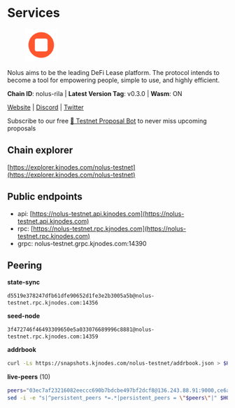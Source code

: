 # Services

<figure><img src="https://raw.githubusercontent.com/kj89/cosmos-images/main/logos/nolus.png" alt=""><figcaption></figcaption></figure>

Nolus aims to be the leading DeFi Lease platform. The protocol  intends to become a tool for empowering people, simple to use, and highly efficient.

**Chain ID**: nolus-rila | **Latest Version Tag**: v0.3.0 | **Wasm**: ON

[Website](https://www.nolus.io) | [Discord](https://discord.gg/nolus-protocol) | [Twitter](https://twitter.com/NolusProtocol)



Subscribe to our free [🤖 Testnet Proposal Bot](https://t.me/kjnodes_testnet_proposal_bot) to never miss upcoming proposals


## Chain explorer
[https://explorer.kjnodes.com/nolus-testnet](https://explorer.kjnodes.com/nolus-testnet)

## Public endpoints

* api: [https://nolus-testnet.api.kjnodes.com](https://nolus-testnet.api.kjnodes.com)
* rpc: [https://nolus-testnet.rpc.kjnodes.com](https://nolus-testnet.rpc.kjnodes.com)
* grpc: nolus-testnet.grpc.kjnodes.com:14390

## Peering

**state-sync**

```text
d5519e378247dfb61dfe90652d1fe3e2b3005a5b@nolus-testnet.rpc.kjnodes.com:14356
```

**seed-node**

```text
3f472746f46493309650e5a033076689996c8881@nolus-testnet.rpc.kjnodes.com:14359
```

**addrbook**
```bash
curl -Ls https://snapshots.kjnodes.com/nolus-testnet/addrbook.json > $HOME/.nolus/config/addrbook.json
```

**live-peers** (10)
```bash
peers="03ec7af23216082eeccc690b7bdcbe497bf2dcf8@136.243.88.91:9000,ce6a67a084a25c189ed92522f1a0f6c44ec7cc3a@116.202.227.117:43656,1a5f37caaa5dd174bc2797bf2a70b804e71bc632@162.55.42.27:26656,5c2a752c9b1952dbed075c56c600c3a79b58c395@195.3.220.135:27016,236a2626ad46bb671b200883b6105350310372ef@135.181.81.65:37656,2e80da0046dd3f2205a207dd435b6c9b0f9bfc04@65.109.93.152:27656,d5519e378247dfb61dfe90652d1fe3e2b3005a5b@65.109.68.190:14356,48283100d4cf8068dc16ef1b10aacf092303ec2f@65.109.85.170:47656,93b90db2cb18bfa490c7dc4dddd0720ec9cfcfb5@212.24.101.2:26656,d95efc810d8519321816047670b3032db07ac6ee@91.229.245.219:26656"
sed -i -e "s|^persistent_peers *=.*|persistent_peers = \"$peers\"|" $HOME/.nolus/config/config.toml
```
